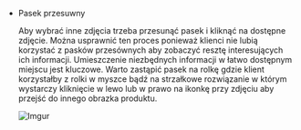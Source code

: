 * Pasek przesuwny

    Aby wybrać inne zdjęcia trzeba przesunąć pasek i kliknąć na dostępne zdjęcie. Można usprawnić ten proces ponieważ klienci nie lubią korzystać z pasków przesównych aby zobaczyć resztę interesujących ich informacji. Umieszczenie niezbędnych informacji w łatwo dostępnym miejscu jest kluczowe. Warto zastąpić pasek na rolkę gdzie klient korzystałby z rolki w myszce bądź na strzałkowe rozwiązanie w którym wystarczy kliknięcie w lewo lub w prawo na ikonkę przy zdjęciu aby przejść do innego obrazka produktu.

    ![Imgur](https://i.imgur.com/nbyQLJe.png)